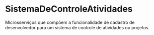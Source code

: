 # SistemaDeControleAtividades
Microsserviços que compõem a funcionalidade de cadastro de desenvolvedor para um sistema de controle de atividades ou projetos.
